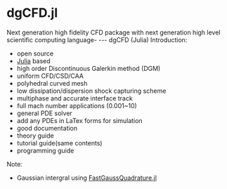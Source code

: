 # dgCFD.jl
Next generation high fidelity CFD package with next generation high level scientific computing language- --- dgCFD (Julia) 
Introduction:
- open source
- [Julia](http://julialang.org/) based
- high order Discontinuous Galerkin method (DGM) 
- uniform CFD/CSD/CAA
- polyhedral curved mesh
- low dissipation/dispersion shock capturing scheme
- multiphase and accurate interface track
- full mach number applications (0.001~10)
- general PDE solver
- add any PDEs in LaTex forms for simulation
- good documentation
- theory guide
- tutorial guide(same contents)
- programming guide

Note:
- Gaussian intergral using [FastGaussQuadrature.jl](https://github.com/ajt60gaibb/FastGaussQuadrature.jl)


